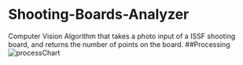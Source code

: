 # Shooting-Boards-Analyzer
Computer Vision Algorithm that takes a photo input of a ISSF shooting board, and returns the number of points on the board.
##Processing
![processChart](https://user-images.githubusercontent.com/60038184/134232324-4e77ce9e-17a1-470e-a884-9356a024966b.PNG)
